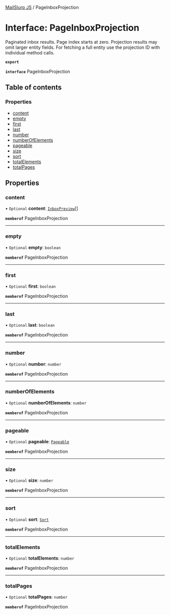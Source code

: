 [MailSlurp JS](../README.md) / PageInboxProjection

# Interface: PageInboxProjection

Paginated inbox results. Page index starts at zero. Projection results may omit larger entity fields. For fetching a full entity use the projection ID with individual method calls.

**`export`**

**`interface`** PageInboxProjection

## Table of contents

### Properties

- [content](PageInboxProjection.md#content)
- [empty](PageInboxProjection.md#empty)
- [first](PageInboxProjection.md#first)
- [last](PageInboxProjection.md#last)
- [number](PageInboxProjection.md#number)
- [numberOfElements](PageInboxProjection.md#numberofelements)
- [pageable](PageInboxProjection.md#pageable)
- [size](PageInboxProjection.md#size)
- [sort](PageInboxProjection.md#sort)
- [totalElements](PageInboxProjection.md#totalelements)
- [totalPages](PageInboxProjection.md#totalpages)

## Properties

### content

• `Optional` **content**: [`InboxPreview`](InboxPreview.md)[]

**`memberof`** PageInboxProjection

___

### empty

• `Optional` **empty**: `boolean`

**`memberof`** PageInboxProjection

___

### first

• `Optional` **first**: `boolean`

**`memberof`** PageInboxProjection

___

### last

• `Optional` **last**: `boolean`

**`memberof`** PageInboxProjection

___

### number

• `Optional` **number**: `number`

**`memberof`** PageInboxProjection

___

### numberOfElements

• `Optional` **numberOfElements**: `number`

**`memberof`** PageInboxProjection

___

### pageable

• `Optional` **pageable**: [`Pageable`](Pageable.md)

**`memberof`** PageInboxProjection

___

### size

• `Optional` **size**: `number`

**`memberof`** PageInboxProjection

___

### sort

• `Optional` **sort**: [`Sort`](Sort.md)

**`memberof`** PageInboxProjection

___

### totalElements

• `Optional` **totalElements**: `number`

**`memberof`** PageInboxProjection

___

### totalPages

• `Optional` **totalPages**: `number`

**`memberof`** PageInboxProjection

